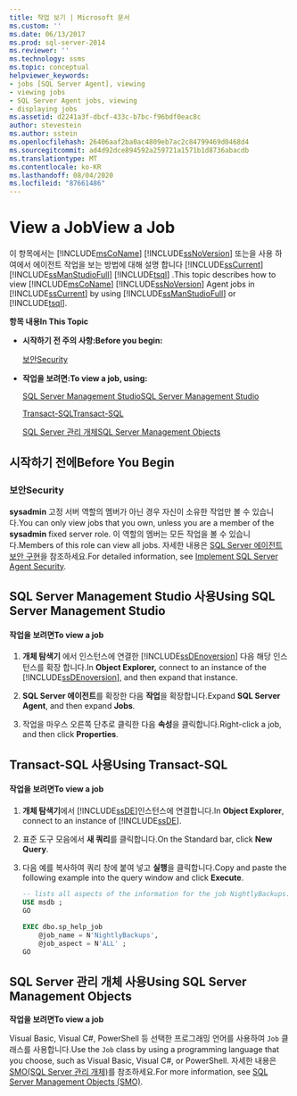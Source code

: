 ```yaml
---
title: 작업 보기 | Microsoft 문서
ms.custom: ''
ms.date: 06/13/2017
ms.prod: sql-server-2014
ms.reviewer: ''
ms.technology: ssms
ms.topic: conceptual
helpviewer_keywords:
- jobs [SQL Server Agent], viewing
- viewing jobs
- SQL Server Agent jobs, viewing
- displaying jobs
ms.assetid: d2241a3f-dbcf-433c-b7bc-f96bdf0eac8c
author: stevestein
ms.author: sstein
ms.openlocfilehash: 26406aaf2ba0ac4809eb7ac2c84799469d0468d4
ms.sourcegitcommit: ad4d92dce894592a259721a1571b1d8736abacdb
ms.translationtype: MT
ms.contentlocale: ko-KR
ms.lasthandoff: 08/04/2020
ms.locfileid: "87661486"
---
```

# <a name="view-a-job"></a><span data-ttu-id="e4b91-102">View a Job</span><span class="sxs-lookup"><span data-stu-id="e4b91-102">View a Job</span></span>
  <span data-ttu-id="e4b91-103">이 항목에서는 [!INCLUDE[msCoName](../../includes/msconame-md.md)] [!INCLUDE[ssNoVersion](../../includes/ssnoversion-md.md)] 또는을 사용 하 여에서 에이전트 작업을 보는 방법에 대해 설명 합니다 [!INCLUDE[ssCurrent](../../includes/sscurrent-md.md)] [!INCLUDE[ssManStudioFull](../../includes/ssmanstudiofull-md.md)] [!INCLUDE[tsql](../../includes/tsql-md.md)] .</span><span class="sxs-lookup"><span data-stu-id="e4b91-103">This topic describes how to view [!INCLUDE[msCoName](../../includes/msconame-md.md)] [!INCLUDE[ssNoVersion](../../includes/ssnoversion-md.md)] Agent jobs in [!INCLUDE[ssCurrent](../../includes/sscurrent-md.md)] by using [!INCLUDE[ssManStudioFull](../../includes/ssmanstudiofull-md.md)] or [!INCLUDE[tsql](../../includes/tsql-md.md)].</span></span>  
  
 <span data-ttu-id="e4b91-104">**항목 내용**</span><span class="sxs-lookup"><span data-stu-id="e4b91-104">**In This Topic**</span></span>  
  
-   <span data-ttu-id="e4b91-105">**시작하기 전 주의 사항:**</span><span class="sxs-lookup"><span data-stu-id="e4b91-105">**Before you begin:**</span></span>  
  
     [<span data-ttu-id="e4b91-106">보안</span><span class="sxs-lookup"><span data-stu-id="e4b91-106">Security</span></span>](#Security)  
  
-   <span data-ttu-id="e4b91-107">**작업을 보려면:**</span><span class="sxs-lookup"><span data-stu-id="e4b91-107">**To view a job, using:**</span></span>  
  
     [<span data-ttu-id="e4b91-108">SQL Server Management Studio</span><span class="sxs-lookup"><span data-stu-id="e4b91-108">SQL Server Management Studio</span></span>](#SSMS)  
  
     [<span data-ttu-id="e4b91-109">Transact-SQL</span><span class="sxs-lookup"><span data-stu-id="e4b91-109">Transact-SQL</span></span>](#TSQL)  
  
     [<span data-ttu-id="e4b91-110">SQL Server 관리 개체</span><span class="sxs-lookup"><span data-stu-id="e4b91-110">SQL Server Management Objects</span></span>](#SMO)  
  
##  <a name="before-you-begin"></a><a name="BeforeYouBegin"></a> <span data-ttu-id="e4b91-111">시작하기 전에</span><span class="sxs-lookup"><span data-stu-id="e4b91-111">Before You Begin</span></span>  
  
###  <a name="security"></a><a name="Security"></a> <span data-ttu-id="e4b91-112">보안</span><span class="sxs-lookup"><span data-stu-id="e4b91-112">Security</span></span>  
 <span data-ttu-id="e4b91-113">**sysadmin** 고정 서버 역할의 멤버가 아닌 경우 자신이 소유한 작업만 볼 수 있습니다.</span><span class="sxs-lookup"><span data-stu-id="e4b91-113">You can only view jobs that you own, unless you are a member of the **sysadmin** fixed server role.</span></span> <span data-ttu-id="e4b91-114">이 역할의 멤버는 모든 작업을 볼 수 있습니다.</span><span class="sxs-lookup"><span data-stu-id="e4b91-114">Members of this role can view all jobs.</span></span> <span data-ttu-id="e4b91-115">자세한 내용은 [SQL Server 에이전트 보안 구현](implement-sql-server-agent-security.md)을 참조하세요.</span><span class="sxs-lookup"><span data-stu-id="e4b91-115">For detailed information, see [Implement SQL Server Agent Security](implement-sql-server-agent-security.md).</span></span>  
  
##  <a name="using-sql-server-management-studio"></a><a name="SSMS"></a> <span data-ttu-id="e4b91-116">SQL Server Management Studio 사용</span><span class="sxs-lookup"><span data-stu-id="e4b91-116">Using SQL Server Management Studio</span></span>  
  
#### <a name="to-view-a-job"></a><span data-ttu-id="e4b91-117">작업을 보려면</span><span class="sxs-lookup"><span data-stu-id="e4b91-117">To view a job</span></span>  
  
1.  <span data-ttu-id="e4b91-118">**개체 탐색기** 에서 인스턴스에 연결한 [!INCLUDE[ssDEnoversion](../../includes/ssdenoversion-md.md)] 다음 해당 인스턴스를 확장 합니다.</span><span class="sxs-lookup"><span data-stu-id="e4b91-118">In **Object Explorer,** connect to an instance of the [!INCLUDE[ssDEnoversion](../../includes/ssdenoversion-md.md)], and then expand that instance.</span></span>  
  
2.  <span data-ttu-id="e4b91-119">**SQL Server 에이전트**를 확장한 다음 **작업**을 확장합니다.</span><span class="sxs-lookup"><span data-stu-id="e4b91-119">Expand **SQL Server Agent**, and then expand **Jobs**.</span></span>  
  
3.  <span data-ttu-id="e4b91-120">작업을 마우스 오른쪽 단추로 클릭한 다음 **속성**을 클릭합니다.</span><span class="sxs-lookup"><span data-stu-id="e4b91-120">Right-click a job, and then click **Properties**.</span></span>  
  
##  <a name="using-transact-sql"></a><a name="TSQL"></a> <span data-ttu-id="e4b91-121">Transact-SQL 사용</span><span class="sxs-lookup"><span data-stu-id="e4b91-121">Using Transact-SQL</span></span>  
  
#### <a name="to-view-a-job"></a><span data-ttu-id="e4b91-122">작업을 보려면</span><span class="sxs-lookup"><span data-stu-id="e4b91-122">To view a job</span></span>  
  
1.  <span data-ttu-id="e4b91-123">**개체 탐색기**에서 [!INCLUDE[ssDE](../../includes/ssde-md.md)]인스턴스에 연결합니다.</span><span class="sxs-lookup"><span data-stu-id="e4b91-123">In **Object Explorer**, connect to an instance of [!INCLUDE[ssDE](../../includes/ssde-md.md)].</span></span>  
  
2.  <span data-ttu-id="e4b91-124">표준 도구 모음에서 **새 쿼리**를 클릭합니다.</span><span class="sxs-lookup"><span data-stu-id="e4b91-124">On the Standard bar, click **New Query**.</span></span>  
  
3.  <span data-ttu-id="e4b91-125">다음 예를 복사하여 쿼리 창에 붙여 넣고 **실행**을 클릭합니다.</span><span class="sxs-lookup"><span data-stu-id="e4b91-125">Copy and paste the following example into the query window and click **Execute**.</span></span>  
  
    ```sql
    -- lists all aspects of the information for the job NightlyBackups.  
    USE msdb ;  
    GO  
  
    EXEC dbo.sp_help_job  
        @job_name = N'NightlyBackups',  
        @job_aspect = N'ALL' ;  
    GO  
    ```  
  
##  <a name="using-sql-server-management-objects"></a><a name="SMO"></a><span data-ttu-id="e4b91-126">SQL Server 관리 개체 사용</span><span class="sxs-lookup"><span data-stu-id="e4b91-126">Using SQL Server Management Objects</span></span>  
 <span data-ttu-id="e4b91-127">**작업을 보려면**</span><span class="sxs-lookup"><span data-stu-id="e4b91-127">**To view a job**</span></span>  
  
 <span data-ttu-id="e4b91-128">Visual Basic, Visual C#, PowerShell 등 선택한 프로그래밍 언어를 사용하여 `Job` 클래스를 사용합니다.</span><span class="sxs-lookup"><span data-stu-id="e4b91-128">Use the `Job` class by using a programming language that you choose, such as Visual Basic, Visual C#, or PowerShell.</span></span> <span data-ttu-id="e4b91-129">자세한 내용은 [SMO(SQL Server 관리 개체)](https://msdn.microsoft.com/library/ms162169.aspx)를 참조하세요.</span><span class="sxs-lookup"><span data-stu-id="e4b91-129">For more information, see [SQL Server Management Objects (SMO)](https://msdn.microsoft.com/library/ms162169.aspx).</span></span>  

